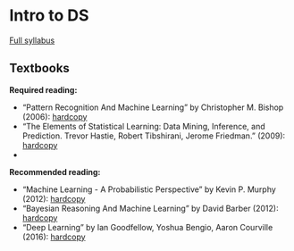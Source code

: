 # Intro to DS
[Full syllabus](http://files.skoltech.ru/data/edu/syllabuses/2021/MA030111.pdf)

## Textbooks
**Required reading:**

- “Pattern Recognition And Machine Learning” by Christopher M. Bishop (2006): [hardcopy](https://skoltech.koha-ptfs.eu/cgi-bin/koha/opac-detail.pl?biblionumber=3279)
- “The Elements of Statistical Learning: Data Mining, Inference, and Prediction. Trevor Hastie, Robert Tibshirani, Jerome Friedman.” (2009): [hardcopy](https://skoltech.instructure.com/courses/3437/pages/textbooks)
- 
**Recommended reading:**

- “Machine Learning - A Probabilistic Perspective” by Kevin P. Murphy (2012): [hardcopy](https://skoltech.koha-ptfs.eu/cgi-bin/koha/opac-detail.pl?biblionumber=3285)
- “Bayesian Reasoning And Machine Learning” by David Barber (2012): [hardcopy](https://skoltech.koha-ptfs.eu/cgi-bin/koha/opac-detail.pl?biblionumber=3366)
- “Deep Learning” by Ian Goodfellow, Yoshua Bengio, Aaron Courville (2016): [hardcopy](https://skoltech.koha-ptfs.eu/cgi-bin/koha/opac-detail.pl?biblionumber=3730)
